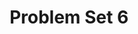 ---
style: style4
image_path: /images/pic02.jpg
path: generic.html 
link_path: /electrodynamics/problem_set_6.html
title: Problem Set 6
caption: Larmor Radiation, Lienard-Wichert Potential, Cherenkov and Bremsstrahlung Radiation
---